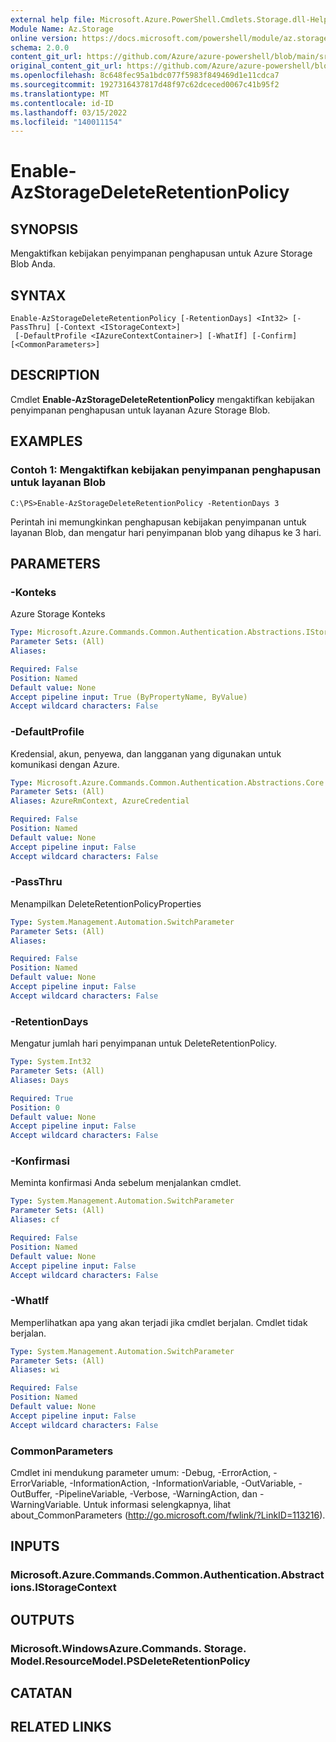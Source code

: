 ```yaml
---
external help file: Microsoft.Azure.PowerShell.Cmdlets.Storage.dll-Help.xml
Module Name: Az.Storage
online version: https://docs.microsoft.com/powershell/module/az.storage/enable-azstoragedeleteretentionpolicy
schema: 2.0.0
content_git_url: https://github.com/Azure/azure-powershell/blob/main/src/Storage/Storage.Management/help/Enable-AzStorageDeleteRetentionPolicy.md
original_content_git_url: https://github.com/Azure/azure-powershell/blob/main/src/Storage/Storage.Management/help/Enable-AzStorageDeleteRetentionPolicy.md
ms.openlocfilehash: 8c648fec95a1bdc077f5983f849469d1e11cdca7
ms.sourcegitcommit: 1927316437817d48f97c62dceced0067c41b95f2
ms.translationtype: MT
ms.contentlocale: id-ID
ms.lasthandoff: 03/15/2022
ms.locfileid: "140011154"
---
```

# Enable-AzStorageDeleteRetentionPolicy

## SYNOPSIS
Mengaktifkan kebijakan penyimpanan penghapusan untuk Azure Storage Blob Anda.

## SYNTAX

```
Enable-AzStorageDeleteRetentionPolicy [-RetentionDays] <Int32> [-PassThru] [-Context <IStorageContext>]
 [-DefaultProfile <IAzureContextContainer>] [-WhatIf] [-Confirm] [<CommonParameters>]
```

## DESCRIPTION
Cmdlet **Enable-AzStorageDeleteRetentionPolicy** mengaktifkan kebijakan penyimpanan penghapusan untuk layanan Azure Storage Blob.

## EXAMPLES

### Contoh 1: Mengaktifkan kebijakan penyimpanan penghapusan untuk layanan Blob
```
C:\PS>Enable-AzStorageDeleteRetentionPolicy -RetentionDays 3
```

Perintah ini memungkinkan penghapusan kebijakan penyimpanan untuk layanan Blob, dan mengatur hari penyimpanan blob yang dihapus ke 3 hari.

## PARAMETERS

### -Konteks
Azure Storage Konteks

```yaml
Type: Microsoft.Azure.Commands.Common.Authentication.Abstractions.IStorageContext
Parameter Sets: (All)
Aliases:

Required: False
Position: Named
Default value: None
Accept pipeline input: True (ByPropertyName, ByValue)
Accept wildcard characters: False
```

### -DefaultProfile
Kredensial, akun, penyewa, dan langganan yang digunakan untuk komunikasi dengan Azure.

```yaml
Type: Microsoft.Azure.Commands.Common.Authentication.Abstractions.Core.IAzureContextContainer
Parameter Sets: (All)
Aliases: AzureRmContext, AzureCredential

Required: False
Position: Named
Default value: None
Accept pipeline input: False
Accept wildcard characters: False
```

### -PassThru
Menampilkan DeleteRetentionPolicyProperties

```yaml
Type: System.Management.Automation.SwitchParameter
Parameter Sets: (All)
Aliases:

Required: False
Position: Named
Default value: None
Accept pipeline input: False
Accept wildcard characters: False
```

### -RetentionDays
Mengatur jumlah hari penyimpanan untuk DeleteRetentionPolicy.

```yaml
Type: System.Int32
Parameter Sets: (All)
Aliases: Days

Required: True
Position: 0
Default value: None
Accept pipeline input: False
Accept wildcard characters: False
```

### -Konfirmasi
Meminta konfirmasi Anda sebelum menjalankan cmdlet.

```yaml
Type: System.Management.Automation.SwitchParameter
Parameter Sets: (All)
Aliases: cf

Required: False
Position: Named
Default value: None
Accept pipeline input: False
Accept wildcard characters: False
```

### -WhatIf
Memperlihatkan apa yang akan terjadi jika cmdlet berjalan.
Cmdlet tidak berjalan.

```yaml
Type: System.Management.Automation.SwitchParameter
Parameter Sets: (All)
Aliases: wi

Required: False
Position: Named
Default value: None
Accept pipeline input: False
Accept wildcard characters: False
```

### CommonParameters
Cmdlet ini mendukung parameter umum: -Debug, -ErrorAction, -ErrorVariable, -InformationAction, -InformationVariable, -OutVariable, -OutBuffer, -PipelineVariable, -Verbose, -WarningAction, dan -WarningVariable. Untuk informasi selengkapnya, lihat about_CommonParameters (http://go.microsoft.com/fwlink/?LinkID=113216).

## INPUTS

### Microsoft.Azure.Commands.Common.Authentication.Abstractions.IStorageContext

## OUTPUTS

### Microsoft.WindowsAzure.Commands. Storage. Model.ResourceModel.PSDeleteRetentionPolicy

## CATATAN

## RELATED LINKS
